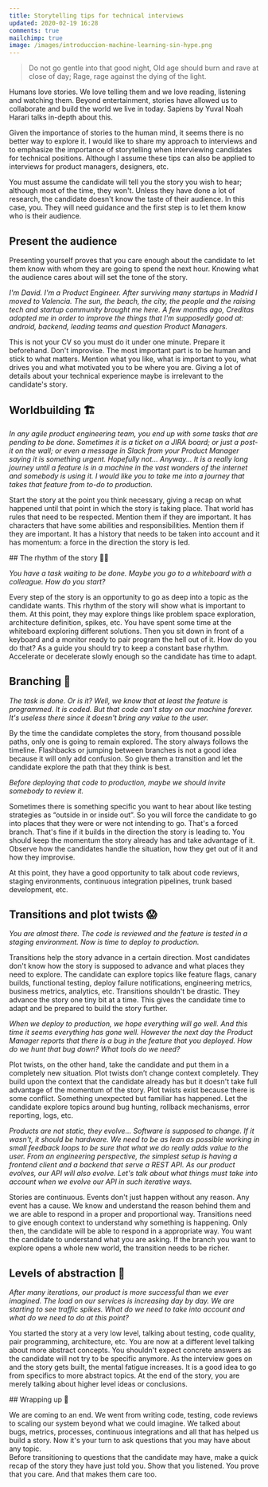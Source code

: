 ```yaml
---
title: Storytelling tips for technical interviews
updated: 2020-02-19 16:28
comments: true
mailchimp: true
image: /images/introduccion-machine-learning-sin-hype.png
---
```


> Do not go gentle into that good night,
> Old age should burn and rave at close of day;
> Rage, rage against the dying of the light.

Humans love stories. We love telling them and we love reading, listening and watching them. Beyond entertainment, stories have allowed us to collaborate and build the world we live in today. Sapiens by Yuval Noah Harari talks in-depth about this.

Given the importance of stories to the human mind, it seems there is no better way to explore it. I would like to share my approach to interviews and to emphasize the importance of storytelling when interviewing candidates for technical positions. Although I assume these tips can also be applied to interviews for product managers, designers, etc.

You must assume the candidate will tell you the story you wish to hear; although most of the time, they won't. Unless they have done a lot of research, the candidate doesn't know the taste of their audience. In this case, you. They will need guidance and the first step is to let them know who is their audience.

## Present the audience

Presenting yourself proves that you care enough about the candidate to let them know with whom they are going to spend the next hour. Knowing what the audience cares about will set the tone of the story.

_I'm David. I'm a Product Engineer. After surviving many startups in Madrid I moved to Valencia. The sun, the beach, the city, the people and the raising tech and startup community brought me here. A few months ago, Creditas adopted me in order to improve the things that I'm supposedly good at: android, backend, leading teams and question Product Managers._

This is not your CV so you must do it under one minute. Prepare it beforehand. Don't improvise. The most important part is to be human and stick to what matters. Mention what you like, what is important to you, what drives you and what motivated you to be where you are. Giving a lot of details about your technical experience maybe is irrelevant to the candidate's story.

## Worldbuilding 🏗

_In any agile product engineering team, you end up with some tasks that are pending to be done. Sometimes it is a ticket on a JIRA board; or just a post-it on the wall; or even a message in Slack from your Product Manager saying it is something urgent. Hopefully not... Anyway... It is a really long journey until a feature is in a machine in the vast wonders of the internet and somebody is using it. I would like you to take me into a journey that takes that feature from to-do to production._

Start the story at the point you think necessary, giving a recap on what happened until that point in which the story is taking place. That world has rules that need to be respected. Mention them if they are important. It has characters that have some abilities and responsibilities. Mention them if they are important. It has a history that needs to be taken into account and it has momentum: a force in the direction the story is led.

## The rhythm of the story 🏃‍♀️

_You have a task waiting to be done. Maybe you go to a whiteboard with a colleague. How do you start?_

Every step of the story is an opportunity to go as deep into a topic as the candidate wants. This rhythm of the story will show what is important to them. At this point, they may explore things like problem space exploration, architecture definition, spikes, etc.
You have spent some time at the whiteboard exploring different solutions. Then you sit down in front of a keyboard and a monitor ready to pair program the hell out of it. How do you do that?
As a guide you should try to keep a constant base rhythm. Accelerate or decelerate slowly enough so the candidate has time to adapt.

## Branching 🔀

_The task is done. Or is it? Well, we know that at least the feature is programmed. It is coded. But that code can't stay on our machine forever. It's useless there since it doesn't bring any value to the user._

By the time the candidate completes the story, from thousand possible paths, only one is going to remain explored. The story always follows the timeline. Flashbacks or jumping between branches is not a good idea because it will only add confusion. So give them a transition and let the candidate explore the path that they think is best.

_Before deploying that code to production, maybe we should invite somebody to review it._

Sometimes there is something specific you want to hear about like testing strategies as “outside in or inside out”. So you will force the candidate to go into places that they were or were not intending to go. That's a forced branch. That's fine if it builds in the direction the story is leading to. You should keep the momentum the story already has and take advantage of it. Observe how the candidates handle the situation, how they get out of it and how they improvise.

At this point, they have a good opportunity to talk about code reviews, staging environments, continuous integration pipelines, trunk based development, etc.

## Transitions and plot twists 😱

_You are almost there. The code is reviewed and the feature is tested in a staging environment. Now is time to deploy to production._

Transitions help the story advance in a certain direction. Most candidates don't know how the story is supposed to advance and what places they need to explore. The candidate can explore topics like feature flags, canary builds, functional testing, deploy failure notifications, engineering metrics, business metrics, analytics, etc. Transitions shouldn't be drastic. They advance the story one tiny bit at a time. This gives the candidate time to adapt and be prepared to build the story further.

_When we deploy to production, we hope everything will go well. And this time it seems everything has gone well. However the next day the Product Manager reports that there is a bug in the feature that you deployed. How do we hunt that bug down? What tools do we need?_

Plot twists, on the other hand, take the candidate and put them in a completely new situation. Plot twists don’t change context completely. They build upon the context that the candidate already has but it doesn't take full advantage of the momentum of the story. Plot twists exist because there is some conflict. Something unexpected but familiar has happened. Let the candidate explore topics around bug hunting, rollback mechanisms, error reporting, logs, etc.

_Products are not static, they evolve... Software is supposed to change. If it wasn't, it should be hardware. We need to be as lean as possible working in small feedback loops to be sure that what we do really adds value to the user. From an engineering perspective, the simplest setup is having a frontend client and a backend that serve a REST API. As our product evolves, our API will also evolve. Let's talk about what things must take into account when we evolve our API in such iterative ways._

Stories are continuous. Events don't just happen without any reason. Any event has a cause. We know and understand the reason behind them and we are able to respond in a proper and proportional way. Transitions need to give enough context to understand why something is happening. Only then, the candidate will be able to respond in a appropriate way. You want the candidate to understand what you are asking. If the branch you want to explore opens a whole new world, the transition needs to be richer.

## Levels of abstraction 🕋

_After many iterations, our product is more successful than we ever imagined. The load on our services is increasing day by day. We are starting to see traffic spikes. What do we need to take into account and what do we need to do at this point?_

You started the story at a very low level, talking about testing, code quality, pair programming, architecture, etc. You are now at a different level talking about more abstract concepts. You shouldn't expect concrete answers as the candidate will not try to be specific anymore. As the interview goes on and the story gets built, the mental fatigue increases. It is a good idea to go from specifics to more abstract topics. At the end of the story, you are merely talking about higher level ideas or conclusions.

## Wrapping up 🎁

We are coming to an end. We went from writing code, testing, code reviews to scaling our system beyond what we could imagine. We talked about bugs, metrics, processes, continuous integrations and all that has helped us build a story. Now it's your turn to ask questions that you may have about any topic.  
Before transitioning to questions that the candidate may have, make a quick recap of the story they have just told you. Show that you listened. You prove that you care. And that makes them care too.
